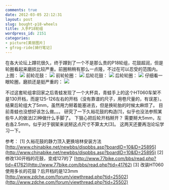```yaml
---
comments: true
date: 2012-03-05 22:12:31
layout: post
slug: bought-p18-wheels
title: 入手P18轮组
wordpress_id: 2151
categories:
- picture[美丽图片]
- gfrog-ride[骑行笔记]
---
```


在各大论坛上蹲坑很久，终于蹲到了一个不是那么贵的P18轮组，花鼓超润，但是轮圈看起来磨损比较严重。前圈稍稍有那么一点隆，不过在可以忍受的范围内。
上图：
![](https://lh3.googleusercontent.com/-KoH5S0Epeyg/T1Tf_F_Of1I/AAAAAAAAHTA/HhltNK9Sx3o/s640/2012-03-05_19-22-48_973.jpg)
前轮花鼓：
![](https://lh4.googleusercontent.com/-2Dofn3pzaZg/T1Tf_MuXU6I/AAAAAAAAHTA/-rqV22z4WK4/s640/2012-03-05_19-23-17_633.jpg)
前轮轮圈：
![](https://lh5.googleusercontent.com/-LPpsGWqOh7A/T1Tf_FlI7QI/AAAAAAAAHTA/KlFLgyG9fQY/s640/2012-03-05_19-23-37_314.jpg)
后轮花鼓：
![](https://lh4.googleusercontent.com/--CphQznQwok/T1Tf_B0TOvI/AAAAAAAAHTA/Dk-Neo0gPVE/s640/2012-03-05_19-24-07_979.jpg)
后轮轮圈：
![](https://lh6.googleusercontent.com/-NdicMsLaW5M/T1Tf_DgtwEI/AAAAAAAAHTA/4SepAvfs16Q/s640/2012-03-05_19-24-29_845.jpg)
仔细看一眼轮圈，磨损还是挺严重的：
![](https://lh6.googleusercontent.com/-uBbB4G0IiqU/T1Tf_HnJ1dI/AAAAAAAAHTA/CdiS6orBH6o/s640/2012-03-05_19-25-19_62.jpg)

不过这套轮组拿回家之后青蛙发现了一个大杯具，青蛙手上的这个HT060车架不是130开档，而是125-126左右的开档（没有靠谱的尺子，用卷尺量的，有误差）。结果后轮组大了5mm，虽然用力掰着能塞进去，但是换轮胎的时候太麻烦了。
目前青蛙也没想好该怎么做。。。 研究了一下久裕花鼓的构造[1]，似乎也没法参照某些牛人的做法[2]种做什么手脚了。
下狠心把后轮开档掰开？ 需要掰大5mm，左右各2.5mm，似乎对于钢架来说掰这点尺寸不算太大[3]。 这两天还要再泡论坛学习一下。

参考：
[1] 久裕花鼓的静力顶入更换培林安装方法 [http://www.chinabike.net/newbbs/dispbbs.asp?boardID=10&ID=25895](http://www.chinabike.net/newbbs/dispbbs.asp?boardID=10&ID=25895)
[2] 修改130开档的花鼓，变成127的了 [http://www.77bike.com/bbs/read.php?tid=41762](http://www.77bike.com/bbs/read.php?tid=41762)
[3] 改装HT060使用多长的花鼓？后开档的是123mm [http://www.zdche.com/forum/viewthread.php?tid=25502](http://www.zdche.com/forum/viewthread.php?tid=25502)
